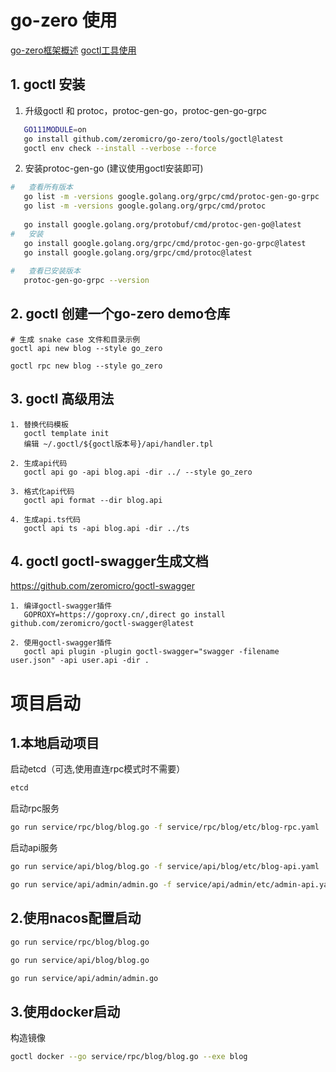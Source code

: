 # go-zero 使用

[go-zero框架概述](https://go-zero.dev/docs/concepts/overview)
[goctl工具使用](https://go-zero.dev/docs/tasks/installation/goctl)

## 1. goctl 安装

1. 升级goctl 和 protoc，protoc-gen-go，protoc-gen-go-grpc
```sh
   GO111MODULE=on 
   go install github.com/zeromicro/go-zero/tools/goctl@latest
   goctl env check --install --verbose --force
```

2. 安装protoc-gen-go (建议使用goctl安装即可)
```sh
#   查看所有版本
   go list -m -versions google.golang.org/grpc/cmd/protoc-gen-go-grpc
   go list -m -versions google.golang.org/grpc/cmd/protoc
   
   go install google.golang.org/protobuf/cmd/protoc-gen-go@latest
#   安装
   go install google.golang.org/grpc/cmd/protoc-gen-go-grpc@latest
   go install google.golang.org/grpc/cmd/protoc@latest
   
#   查看已安装版本
   protoc-gen-go-grpc --version
```

## 2. goctl 创建一个go-zero demo仓库

```
# 生成 snake case 文件和目录示例
goctl api new blog --style go_zero

goctl rpc new blog --style go_zero
```

## 3. goctl 高级用法
```
1. 替换代码模板
   goctl template init
   编辑 ~/.goctl/${goctl版本号}/api/handler.tpl

2. 生成api代码
   goctl api go -api blog.api -dir ../ --style go_zero
   
3. 格式化api代码
   goctl api format --dir blog.api
   
4. 生成api.ts代码
   goctl api ts -api blog.api -dir ../ts
```

## 4. goctl goctl-swagger生成文档

https://github.com/zeromicro/goctl-swagger

```
1. 编译goctl-swagger插件
   GOPROXY=https://goproxy.cn/,direct go install github.com/zeromicro/goctl-swagger@latest

2. 使用goctl-swagger插件
   goctl api plugin -plugin goctl-swagger="swagger -filename user.json" -api user.api -dir .
```

# 项目启动

## 1.本地启动项目

启动etcd（可选,使用直连rpc模式时不需要）

```sh
etcd
```

启动rpc服务

```sh
go run service/rpc/blog/blog.go -f service/rpc/blog/etc/blog-rpc.yaml
```

启动api服务

```sh
go run service/api/blog/blog.go -f service/api/blog/etc/blog-api.yaml
```

```sh
go run service/api/admin/admin.go -f service/api/admin/etc/admin-api.yaml
```




## 2.使用nacos配置启动

```sh
go run service/rpc/blog/blog.go
```

```sh
go run service/api/blog/blog.go
```

```sh
go run service/api/admin/admin.go
```
## 3.使用docker启动

构造镜像

```sh
goctl docker --go service/rpc/blog/blog.go --exe blog
```
